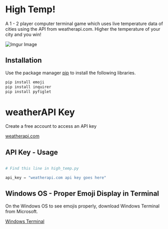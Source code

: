 # High Temp!

A 1 - 2 player computer terminal game which uses live temperature data of cities using the API from weatherapi.com. Higher the temperature of your city and you win! 


![Imgur Image](https://i.imgur.com/bpdOWry.gif)


## Installation

Use the package manager [pip](https://pip.pypa.io/en/stable/) to install the following libraries.

```bash
pip install emoji
pip install inquirer
pip install pyfiglet
```

# weatherAPI Key
Create a free account to access an API key

[weatherapi.com](https://www.weatherapi.com/)

## API Key - Usage

```python

# Find this line in high_temp.py

api_key = "weatherapi.com api key goes here"

```

## Windows OS - Proper Emoji Display in Terminal 

On the Windows OS to see emojis properly, download Windows Terminal from Microsoft. 

[Windows Terminal](https://www.microsoft.com/en-us/p/windows-terminal/9n0dx20hk701#activetab=pivot:overviewtab)
